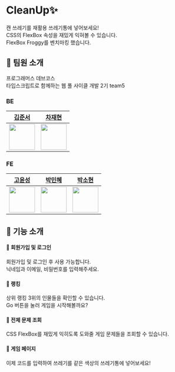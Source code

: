 # CleanUp✨

캔 쓰레기를 재활용 쓰레기통에 넣어보세요!<br />
CSS의 FlexBox 속성을 재밌게 익혀볼 수 있습니다.<br />
FlexBox Froggy를 벤치마킹 했습니다.

## 📌 팀원 소개
프로그래머스 데브코스<br />
타입스크립트로 함께하는 웹 풀 사이클 개발 2기 team5
### BE
|<a href="https://github.com/jacknafa">김준서</a>|<a href="https://github.com/ckwogus37">차재현</a>|
|:--:|:--:|
|<a href="https://github.com/jacknafa"><img src="https://github.com/user-attachments/assets/d6794678-780c-4e45-91e1-c14e5f0bd767" width="70px" /></a>|<a href="https://github.com/ckwogus37"><img src="https://github.com/user-attachments/assets/45674217-56d3-4104-ba00-82b9d1db509a" width="70px" /></a>|
### FE
|<a href="https://github.com/yoonsaeng">고윤성</a>|<a href="https://github.com/candypmh">박민혜</a>|<a href="https://github.com/SSOFERRET">박소현</a>|
|:--:|:--:|:--:|
|<a href="https://github.com/yoonsaeng"><img src="https://github.com/user-attachments/assets/afa85325-52d1-4899-810c-385cfda05ab3" width="70px" /></a>|<a href="https://github.com/candypmh"><img src="https://github.com/user-attachments/assets/8181ca80-03b0-43a6-9c08-a66e86b7b298" width="70px" /></a>|<a href="https://github.com/SSOFERRET"><img src="https://github.com/user-attachments/assets/35645f15-b5ef-478c-96f3-e196e0bd0c9e" width="70px" /></a>|

## 📌 기능 소개
#### 📑 회원가입 및 로그인
회원가입 및 로그인 후 사용 가능합니다.<br />
닉네임과 이메일, 비밀번호를 입력해주세요.
#### 📑 랭킹
상위 랭킹 3위의 인물들을 확인할 수 있습니다.<br />
Go 버튼을 눌러 게임을 시작해볼까요?
#### 📑 전체 문제 조회
CSS FlexBox를 재밌게 익히도록 도와줄 게임 문제들을 조회할 수 있습니다.
#### 📑 게임 페이지
이제 코드를 입력하여 쓰레기를 같은 색상의 쓰레기통에 넣어보세요!



